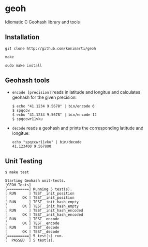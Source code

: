 # geoh
Idiomatic C Geohash library and tools

## Installation

``
git clone http://github.com/konimarti/geoh
``

``
make 
``

``
sudo make install
``

## Geohash tools

* ``encode [precision]`` reads in latitude and longitue and calculates geohash for the given precision:
	```
	$ echo "41.1234 9.5678" | bin/encode 6 
	$ spqccw
	$ echo "41.1234 9.5678" | bin/encode 12 
	$ spqccwr11vku
	```

* ``decode`` reads a geohash and prints the corresponding latitude and longitue:
	```
	echo "spqccwr11vku" | bin/decode 
	41.123400 9.567800
	```

## Unit Testing

```
$ make test

Starting Geohash unit-tests.
[GEOH Tests]
[==========] Running 5 test(s).
[ RUN      ] TEST__init_position
[       OK ] TEST__init_position
[ RUN      ] TEST__init_hash_empty
[       OK ] TEST__init_hash_empty
[ RUN      ] TEST__init_hash_encoded
[       OK ] TEST__init_hash_encoded
[ RUN      ] TEST__encode
[       OK ] TEST__encode
[ RUN      ] TEST__decode
[       OK ] TEST__decode
[==========] 5 test(s) run.
[  PASSED  ] 5 test(s).

```
